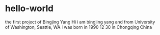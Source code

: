 # hello-world
the first project of Bingjing Yang
Hi i am bingjing yang and from University of Washington, Seattle, WA
I was born in 1990 12 30 in Chongqing China
